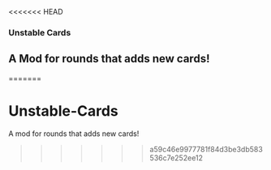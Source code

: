 <<<<<<< HEAD
### Unstable Cards
## A Mod for rounds that adds new cards!
=======
# Unstable-Cards
A mod for rounds that adds new cards!
>>>>>>> a59c46e9977781f84d3be3db583536c7e252ee12
